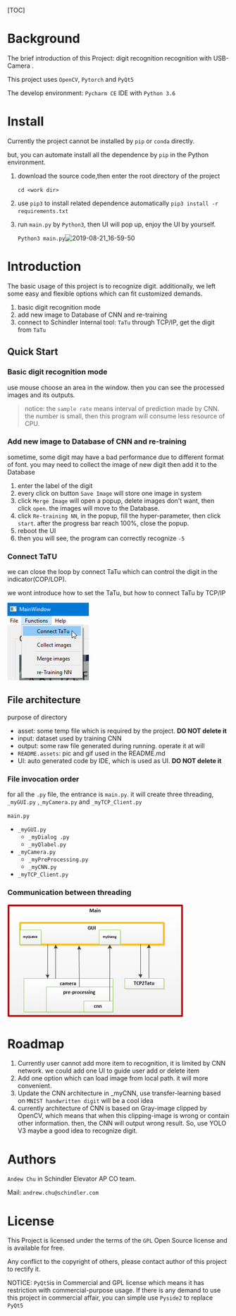 [TOC]


# Background
The brief introduction of this Project: digit recognition recognition with  USB-Camera .

This project uses `OpenCV`, `Pytorch` and `PyQt5`

The develop environment: `Pycharm CE` IDE with `Python 3.6`

# Install

Currently the project cannot be installed by `pip` or `conda` directly. 

but, you can automate install all the dependence by `pip` in the Python environment.

1. download the source code,then enter the root directory of the project

    `cd <work dir>`

2. use `pip3` to install related dependence automatically
   `pip3 install -r requirements.txt`

3. run `main.py` by `Python3`, then UI will pop up, enjoy the UI by yourself.

   `Python3 main.py`![2019-08-21_16-59-50](./README.assets/2019-08-21_16-59-50.gif)

# Introduction

The basic usage of this project is to recognize digit. additionally, we left some easy and flexible  options which can fit customized demands.

1. basic digit recognition mode
2. add new image to Database of CNN and re-training
3. connect to Schindler Internal tool: `TaTu` through TCP/IP, get the digit from `TaTu`

## Quick Start

### Basic digit recognition mode

use mouse choose an area in the window. then you can see the processed images and its outputs.

> notice: the `sample rate` means interval of prediction made by CNN.  the number is small, then this program will consume less resource of CPU.

### Add new image to Database of CNN and re-training

sometime, some digit may have a bad performance due to different format of font. you may need to collect the image of new digit then add it to the Database

1. enter the label of the digit
2. every click on button `Save Image` will store one image in system
3. click `Merge Image` will open a popup, delete images don't want, then click `open`. the images will move to the Database. 
4. click `Re-training NN`, in the popup, fill the hyper-parameter, then click `start`. after the progress bar reach 100%, close the popup.
5. reboot the UI
6. then you will see, the program can correctly recognize `-5`

### Connect TaTU

we can close the loop by connect TaTu which can control the digit in the indicator(COP/LOP).

we wont introduce how to set the TaTu, but how to connect TaTu by TCP/IP

![1566376443854](./README.assets/1566376443854.png)



## File architecture
purpose of directory

- asset: some temp file which is required by the project. **DO NOT delete it**
- input: dataset used by training CNN 
- output: some raw file generated during running. operate it at will
- `README.assets`: pic and gif used in the README.md
- UI: auto generated code by IDE, which is used as UI. **DO NOT delete it**

### File invocation order

for all the `.py` file, the entrance is `main.py`. it will create three threading, `_myGUI.py` ,`_myCamera.py` and `_myTCP_Client.py`

`main.py`

- `_myGUI.py`
    - `_myDialog .py`
    - `_myQlabel.py`
- `_myCamera.py`
    - `_myPreProcessing.py`
    - `_myCNN.py`
- `_myTCP_Client.py ` 

### Communication between threading

![1566377513793](./README.assets/1566377513793.png)

# Roadmap

1. Currently user cannot add more item to recognition, it is limited by CNN network. we could add one UI to guide user add or delete item
2. Add one option which can load image from local path. it will more convenient.
3. Update the CNN architecture in _myCNN, use transfer-learning based on `MNIST handwritten digit` will be a cool idea
4. currently architecture of CNN is based on Gray-image clipped by OpenCV, which means that when this clipping-image is wrong or contain other information. then, the CNN will output wrong result. So, use YOLO V3 maybe a good idea to recognize digit.

# Authors

`Andew Chu` in Schindler Elevator AP CO team.

Mail: `andrew.chu@schindler.com`

# License

This Project is licensed under the terms of the `GPL` Open Source license and is available for free.

Any conflict to the copyright of others, please contact author of this project to rectify it.

NOTICE: `PyQt5`is in Commercial and GPL license which means it has restriction with commercial-purpose usage. If there is any demand to use this project in commercial affair, you can simple use `Pyside2` to replace `PyQt5`

